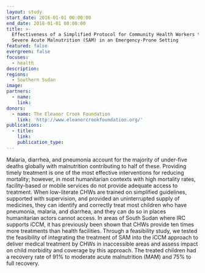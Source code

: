 ```yaml
---
layout: study
start_date: 2016-01-01 00:00:00
end_date: 2018-01-01 00:00:00
title: >-
  Effectiveness of a Simplified Protocol for Community Health Workers to Treat
  Severe Acute Malnutrition (SAM) in an Emergency-Prone Setting
featured: false
evergreen: false
focuses:
  - health
description:
regions:
  - Southern Sudan
image:
partners:
  - name:
    link:
donors:
  - name: The Eleanor Crook Foundation
    link: 'http://www.eleanorcrookfoundation.org/'
publications:
  - title:
    link:
    publication_type:
---
```


Malaria, diarrhea, and pneumonia account for the majority of under-five deaths globally with malnutrition contributing to half of these. Providing timely treatment is one of the most effective interventions for reducing mortality; however, in most humanitarian contexts with high mortality rates, facility-based or mobile services do not provide adequate access to treatment. When low-literate CHWs are trained on simplified guidelines, supported with supervision, and provided an uninterrupted supply of medicines, they can identify and correctly treat most children who have pneumonia, malaria, and diarrhea, and they can do so in places humanitarian actors cannot access. In areas of South Sudan where IRC supports iCCM, it has previously been shown that CHWs provide ten times more treatments than health facilities. Through a feasibility study, we tested the feasibility of integrating the treatment of SAM into the iCCM approach to deliver medical treatment by CHWs in inaccessible areas and assess impact on child morbidity and coverage by this approach. The treated children had a recovery rate of 91% to moderate acute malnutrition (MAM) and 75% to full recovery.